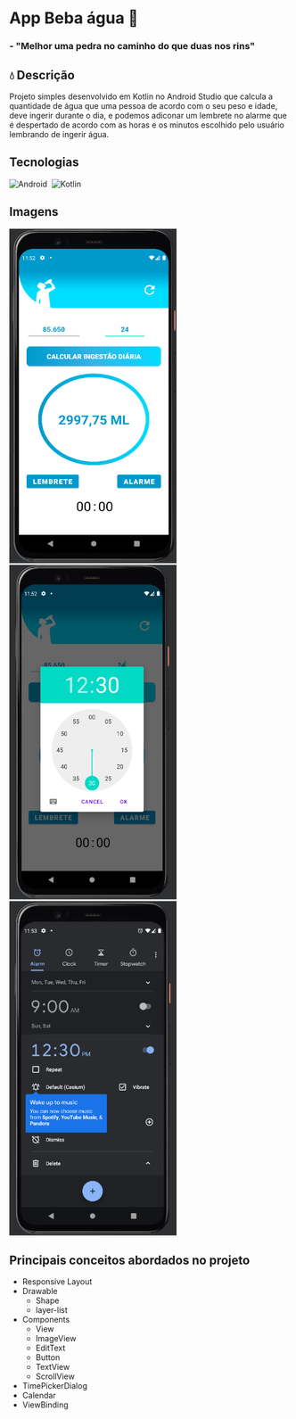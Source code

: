# App Beba água 🚰
### - "Melhor uma pedra no caminho do que duas nos rins"


## 💧 Descrição
Projeto simples desenvolvido em Kotlin no Android Studio que calcula a quantidade de água que uma pessoa de acordo com o seu peso e idade, deve ingerir durante o dia, e podemos adiconar um lembrete no alarme que é despertado de acordo com as horas e os minutos escolhido pelo usuário lembrando de ingerir água.

## Tecnologias
![Android](https://img.shields.io/badge/-Android-05122A?style=flat&logo=android)&nbsp;
![Kotlin](https://img.shields.io/badge/-Kotlin-05122A?style=flat&logo=kotlin)&nbsp;

## Imagens
 <img src="https://github.com/GabrielNicodemos/app-beber-agua/blob/main/img/tela1.png" width="300" height="600"><img src="https://github.com/GabrielNicodemos/app-beber-agua/blob/main/img/tela2.png" width="300" height="600"><img src="https://github.com/GabrielNicodemos/app-beber-agua/blob/main/img/tela3.png" width="300" height="600">

## Principais conceitos abordados no projeto
 - Responsive Layout
 - Drawable
    - Shape
    - layer-list   
 - Components
    - View
    - ImageView
    - EditText
    - Button
    - TextView
    - ScrollView
 - TimePickerDialog
 - Calendar
 - ViewBinding
